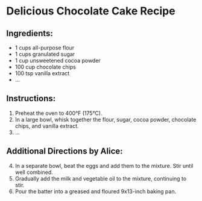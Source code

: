 # Delicious Chocolate Cake Recipe

## Ingredients:
- 1 cups all-purpose flour
- 1 cups granulated sugar
- 1 cup unsweetened cocoa powder
- 100 cup chocolate chips
- 100 tsp vanilla extract
- ...

## Instructions:
1. Preheat the oven to 400°F (175°C).
2. In a large bowl, whisk together the flour, sugar, cocoa powder, chocolate chips, and vanilla extract.
3. ...

## Additional Directions by Alice:
4. In a separate bowl, beat the eggs and add them to the mixture. Stir until well combined.
5. Gradually add the milk and vegetable oil to the mixture, continuing to stir.
6. Pour the batter into a greased and floured 9x13-inch baking pan.
